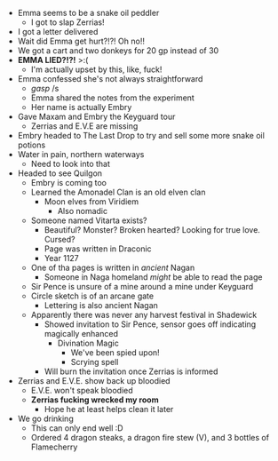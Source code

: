 * Emma seems to be a snake oil peddler
  * I got to slap Zerrias!
* I got a letter delivered
* Wait did Emma get hurt?!?! Oh no!!
* We got a cart and two donkeys for 20 gp instead of 30
* **EMMA LIED?!?!** >:(
  * I'm actually upset by this, like, fuck!
* Emma confessed she's not always straightforward
  * _gasp_ /s
  * Emma shared the notes from the experiment
  * Her name is actually Embry
* Gave Maxam and Embry the Keyguard tour
  * Zerrias and E.V.E are missing
* Embry headed to The Last Drop to try and sell some more snake oil potions
* Water in pain, northern waterways
  * Need to look into that
* Headed to see Quilgon
  * Embry is coming too
  * Learned the Amonadel Clan is an old elven clan
    * Moon elves from Viridiem
      * Also nomadic
  * Someone named Vitarta exists?
    * Beautiful? Monster? Broken hearted? Looking for true love. Cursed?
    * Page was written in Draconic
    * Year 1127
  * One of tha pages is written in _ancient_ Nagan
    * Someone in Naga homeland _might_ be able to read the page
  * Sir Pence is unsure of a mine around a mine under Keyguard
  * Circle sketch is of an arcane gate
    * Lettering is also ancient Nagan
  * Apparently there was never any harvest festival in Shadewick
    * Showed invitation to Sir Pence, sensor goes off indicating magically enhanced
      * Divination Magic
        * We've been spied upon!
        * Scrying spell
    * Will burn the invitation once Zerrias is informed
* Zerrias and E.V.E. show back up bloodied
  * E.V.E. won't speak bloodied
  * **Zerrias fucking wrecked my room**
    * Hope he at least helps clean it later
* We go drinking
  * This can only end well :D
  * Ordered 4 dragon steaks, a dragon fire stew (V), and 3 bottles of Flamecherry 
